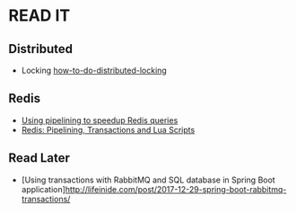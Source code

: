 # READ IT
## Distributed 
- Locking
[how-to-do-distributed-locking](https://martin.kleppmann.com/2016/02/08/how-to-do-distributed-locking.html)

## Redis
- [Using pipelining to speedup Redis queries](https://redis.io/topics/pipelining)
- [Redis: Pipelining, Transactions and Lua Scripts](https://rafaeleyng.github.io/redis-pipelining-transactions-and-lua-scripts)


## Read Later
- [Using transactions with RabbitMQ and SQL database in Spring Boot application]http://lifeinide.com/post/2017-12-29-spring-boot-rabbitmq-transactions/
